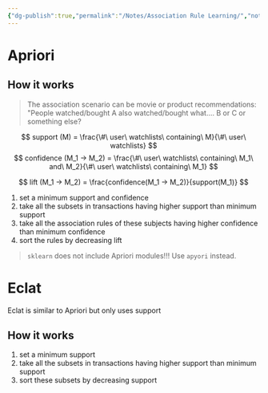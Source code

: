 ```yaml
---
{"dg-publish":true,"permalink":"/Notes/Association Rule Learning/","noteIcon":""}
---
```


# Apriori
## How it works
> The association scenario can be movie or product recommendations: "People watched/bought A also watched/bought what.... B or C or something else? 

$$
support (M) = \frac{\#\ user\ watchlists\ containing\ M}{\#\ user\ watchlists}
$$
$$
confidence (M_1 -> M_2) = \frac{\#\ user\ watchlists\ containing\ M_1\ and\ M_2}{\#\ user\ watchlists\ containing\ M_1}
$$

$$
lift (M_1 -> M_2) = \frac{confidence(M_1 -> M_2)}{support(M_1)}
$$
1. set a minimum support and confidence
2. take all the subsets in transactions having higher support than minimum support
3. take all the association rules of these subjects having higher confidence than minimum confidence
4. sort the rules by decreasing lift

>  `sklearn` does not include Apriori modules!!! Use `apyori` instead.

# Eclat
Eclat is similar to Apriori but only uses support
## How it works
1. set a minimum support
2. take all the subsets in transactions having higher support than minimum support
3. sort these subsets by decreasing support